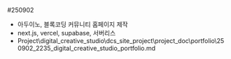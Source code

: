 #250902
- 아두이노, 블록코딩 커뮤니티 홈페이지 제작
- next.js, vercel, supabase, 서버리스
- Project\digital_creative_studio\dcs_site_project\project_doc\portfolio\250902_2235_digital_creative_studio_portfolio.md